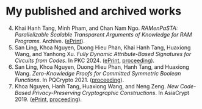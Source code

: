 # My published and archived works
4. Khai Hanh Tang, Minh Pham, and Chan Nam Ngo. _RAMenPaSTA: Parallelizable Scalable Transparent Arguments of Knowledge for RAM Programs_. Archive. ([ePrint](https://eprint.iacr.org/2024/336)).
3. San Ling, Khoa Nguyen, Duong Hieu Phan, Khai Hanh Tang, Huaxiong Wang, and Yanhong Xu. _Fully Dynamic Attribute-Based Signatures for Circuits from Codes_. In PKC 2024. ([ePrint](https://eprint.iacr.org/2024/022), [proceeding](https://link.springer.com/chapter/10.1007/978-3-031-57718-5_2)).
2. San Ling, Khoa Nguyen, Duong Hieu Phan, Hanh Tang, and Huaxiong Wang. _Zero-Knowledge Proofs for Committed Symmetric Boolean Functions_. In PQCrypto 2021. ([proceeding](https://link.springer.com/chapter/10.1007/978-3-030-81293-5_18)).
1. Khoa Nguyen, Hanh Tang, Huaxiong Wang, and Neng Zeng. _New Code-Based Privacy-Preserving Cryptographic Constructions_. In AsiaCrypt 2019. ([ePrint](https://eprint.iacr.org/2019/513), [proceeding](https://link.springer.com/chapter/10.1007/978-3-030-34621-8_2)).
